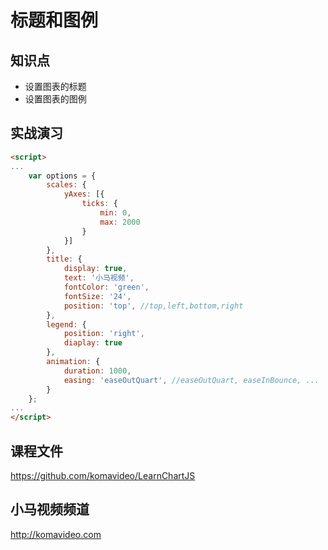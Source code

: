 标题和图例
==========

## 知识点

* 设置图表的标题
* 设置图表的图例

## 实战演习

~~~html
<script>
...
    var options = {
        scales: {
            yAxes: [{
                ticks: {
                    min: 0,
                    max: 2000
                }
            }]
        },
        title: {
            display: true,
            text: '小马视频',
            fontColor: 'green',
            fontSize: '24',
            position: 'top', //top,left,bottom,right
        },
        legend: {
            position: 'right',
            diaplay: true
        },
        animation: {
            duration: 1000,
            easing: 'easeOutQuart', //easeOutQuart, easeInBounce, ...
        }
    };
...
</script>
~~~

## 课程文件

https://github.com/komavideo/LearnChartJS

## 小马视频频道

http://komavideo.com
